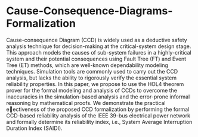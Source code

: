 # Cause-Consequence-Diagrams-Formalization
Cause-consequence Diagram (CCD) is widely used as a deductive safety analysis technique for decision-making at the critical-system design stage. This approach models the causes of sub-system failures in a highly-critical system and their potential consequences using Fault Tree (FT) and Event Tree (ET) methods, which are well-known dependability modeling techniques. Simulation tools are commonly used
to carry out the CCD analysis, but lacks the ability to rigorously verify the essential system reliability properties. In this paper, we propose to use the HOL4 theorem prover for the formal modeling and analysis of CCDs to overcome the inaccuracies in the simulation-based analysis and the error-prone informal reasoning by mathematical proofs. We demonstrate the practical eectiveness of the proposed CCD formalization by performing the formal CCD-based reliability analysis of the IEEE 39-bus electrical power network and formally determine its reliability index, i.e., System Average Interruption Duration Index (SAIDI).
